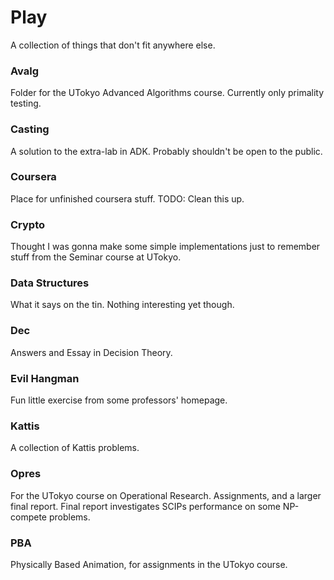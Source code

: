 Play
====
A collection of things that don't fit anywhere else. 

### Avalg
Folder for the UTokyo Advanced Algorithms course. Currently only primality testing.

### Casting
A solution to the extra-lab in ADK. Probably shouldn't be open to the public.

### Coursera
Place for unfinished coursera stuff. TODO: Clean this up.

### Crypto
Thought I was gonna make some simple implementations just to remember stuff from the Seminar course at UTokyo.

### Data Structures
What it says on the tin. Nothing interesting yet though.

### Dec
Answers and Essay in Decision Theory.

### Evil Hangman
Fun little exercise from some professors' homepage.

### Kattis
A collection of Kattis problems.

### Opres
For the UTokyo course on Operational Research. Assignments, and a larger final report. Final report investigates SCIPs performance on some NP-compete problems.

### PBA
Physically Based Animation, for assignments in the UTokyo course.

